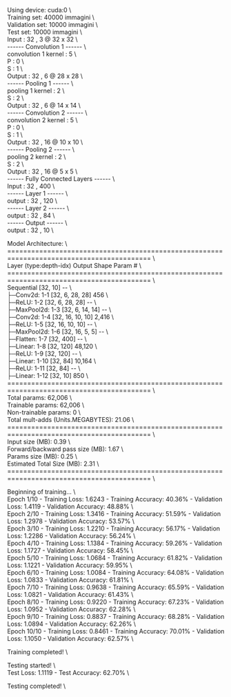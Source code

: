 Using device: cuda:0 \  
Training set: 40000 immagini \  
Validation set: 10000 immagini  \  
Test set: 10000 immagini  \  
Input : 32 , 3 @ 32 x 32  \  
------ Convolution 1 ------  \  
convolution 1 kernel : 5  \  
P :  0  \  
S :  1  \  
Output : 32 , 6 @ 28 x 28  \  
------ Pooling 1 ------  \  
pooling 1 kernel : 2  \  
S :  2  \  
Output : 32 , 6 @ 14 x 14  \  
------ Convolution 2 ------  \  
convolution 2 kernel : 5  \  
P :  0  \  
S :  1  \  
Output : 32 , 16 @ 10 x 10  \  
------ Pooling 2 ------  \  
pooling 2 kernel : 2  \  
S :  2  \  
Output : 32 , 16 @ 5 x 5  \  
------ Fully Connected Layers ------  \  
Input :  32 , 400  \  
------ Layer 1 ------  \  
output :  32 , 120  \  
------ Layer 2 ------  \  
output :  32 , 84  \  
------ Output ------  \  
output :  32 , 10  \  

Model Architecture:  \  
==========================================================================================  \  
Layer (type:depth-idx)                   Output Shape              Param #   \  
==========================================================================================  \  
Sequential                               [32, 10]                  --        \  
├─Conv2d: 1-1                            [32, 6, 28, 28]           456       \  
├─ReLU: 1-2                              [32, 6, 28, 28]           --        \  
├─MaxPool2d: 1-3                         [32, 6, 14, 14]           --        \  
├─Conv2d: 1-4                            [32, 16, 10, 10]          2,416     \  
├─ReLU: 1-5                              [32, 16, 10, 10]          --        \  
├─MaxPool2d: 1-6                         [32, 16, 5, 5]            --        \  
├─Flatten: 1-7                           [32, 400]                 --        \  
├─Linear: 1-8                            [32, 120]                 48,120    \  
├─ReLU: 1-9                              [32, 120]                 --        \  
├─Linear: 1-10                           [32, 84]                  10,164    \  
├─ReLU: 1-11                             [32, 84]                  --        \  
├─Linear: 1-12                           [32, 10]                  850       \  
==========================================================================================  \  
Total params: 62,006  \  
Trainable params: 62,006  \  
Non-trainable params: 0  \  
Total mult-adds (Units.MEGABYTES): 21.06  \  
==========================================================================================  \  
Input size (MB): 0.39  \  
Forward/backward pass size (MB): 1.67  \  
Params size (MB): 0.25  \  
Estimated Total Size (MB): 2.31  \  
==========================================================================================  \  

Beginning of training...  \  
Epoch 1/10 - Training Loss: 1.6243 - Training Accuracy: 40.36% - Validation Loss: 1.4119 - Validation Accuracy: 48.88%  \  
Epoch 2/10 - Training Loss: 1.3416 - Training Accuracy: 51.59% - Validation Loss: 1.2978 - Validation Accuracy: 53.57%  \  
Epoch 3/10 - Training Loss: 1.2210 - Training Accuracy: 56.17% - Validation Loss: 1.2286 - Validation Accuracy: 56.24%  \  
Epoch 4/10 - Training Loss: 1.1384 - Training Accuracy: 59.26% - Validation Loss: 1.1727 - Validation Accuracy: 58.45%  \  
Epoch 5/10 - Training Loss: 1.0684 - Training Accuracy: 61.82% - Validation Loss: 1.1221 - Validation Accuracy: 59.95%  \  
Epoch 6/10 - Training Loss: 1.0084 - Training Accuracy: 64.08% - Validation Loss: 1.0833 - Validation Accuracy: 61.81%  \  
Epoch 7/10 - Training Loss: 0.9638 - Training Accuracy: 65.59% - Validation Loss: 1.0821 - Validation Accuracy: 61.43%  \  
Epoch 8/10 - Training Loss: 0.9220 - Training Accuracy: 67.23% - Validation Loss: 1.0952 - Validation Accuracy: 62.28%  \  
Epoch 9/10 - Training Loss: 0.8837 - Training Accuracy: 68.28% - Validation Loss: 1.0894 - Validation Accuracy: 62.26%  \  
Epoch 10/10 - Training Loss: 0.8461 - Training Accuracy: 70.01% - Validation Loss: 1.1050 - Validation Accuracy: 62.57%  \  

Training completed!  \  

Testing started!  \  
Test Loss: 1.1119 - Test Accuracy: 62.70%  \  

Testing completed!  \  
